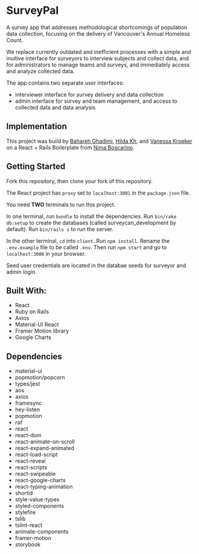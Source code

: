 # SurveyPal

A survey app that addresses methodological shortcomings of population data collection, focusing on the delivery of Vancouver's Annual Homeless Count. 

We replace currently outdated and inefficient processes with a simple and inuitive interface for surveyors to interview subjects and collect data, and for administrators to manage teams and surveys, and immediately access and analyze collected data.

The app contains two separate user interfaces: 
   - interviewer interface for survey delivery and data collection
   - admin interface for survey and team management, and access to collected data and data analysis

## Implementation

This project was build by [Bahareh Ghadimi](https://github.com/Baharghadimii), [Hilda Kh](https://github.com/hildakh), and [Vanessa Kroeker](https://github.com/vkro) on a React + Rails Boilerplate from [Nima Boscarino](https://github.com/NimaBoscarino/react-rails-boilerplate).

## Getting Started

Fork this repository, then clone your fork of this repository.

The React project has `proxy` set to `localhost:3001` in the `package.json` file.

You need **TWO** terminals to run this project.

In one terminal, run `bundle` to install the dependencies. Run `bin/rake db:setup` to create the databases (called surveycan_development by default). Run `bin/rails s` to run the server.

In the other terminal, `cd` into `client`. Run `npm install`. Rename the `.env.example` file to be called `.env`. Then run `npm start` and go to `localhost:3000` in your browser.

Seed user credentials are located in the databae seeds for surveyor and admin login.

## Built With:
  - React
  - Ruby on Rails
  - Axios
  - Material-UI React
  - Framer Motion library
  - Google Charts
  
## Dependencies
 - material-ui
 - popmotion/popcorn
 - types/jest
 - aos
 - axios
 - framesync
 - hey-listen
 - popmotion
 - raf
 - react
 - react-dom
 - react-animate-on-scroll
 - react-expand-animated
 - react-load-script
 - react-reveal
 - react-scripts
 - react-swipeable
 - react-google-charts
 - react-typing-animation
 - shortid
 - style-value-types
 - styled-components
 - stylefire
 - tslib
 - tslint-react
 - animate-components
 - framer-motion
 - storybook
